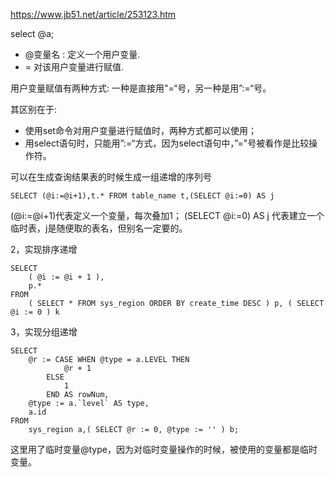 https://www.jb51.net/article/253123.htm



select @a;



- @变量名 : 定义一个用户变量.
- = 对该用户变量进行赋值.

用户变量赋值有两种方式: 一种是直接用"=“号，另一种是用”:=“号。



其区别在于:

- 使用set命令对用户变量进行赋值时，两种方式都可以使用；
- 用select语句时，只能用”:=“方式，因为select语句中，”="号被看作是比较操作符。







可以在生成查询结果表的时候生成一组递增的序列号



``` mysql
SELECT (@i:=@i+1),t.* FROM table_name t,(SELECT @i:=0) AS j
```

(@i:=@i+1)代表定义一个变量，每次叠加1；
(SELECT @i:=0) AS j 代表建立一个临时表，j是随便取的表名，但别名一定要的。



2，实现排序递增

``` mysql
SELECT
	( @i := @i + 1 ),
	p.* 
FROM
	( SELECT * FROM sys_region ORDER BY create_time DESC ) p, ( SELECT @i := 0 ) k
```





3，实现分组递增



``` mysql
SELECT
	@r := CASE WHEN @type = a.LEVEL THEN 
			@r + 1 
		ELSE 
			1 
		END AS rowNum,
	@type := a.`level` AS type,
	a.id 
FROM
	sys_region a,( SELECT @r := 0, @type := '' ) b;
```





这里用了临时变量@type，因为对临时变量操作的时候，被使用的变量都是临时变量。







